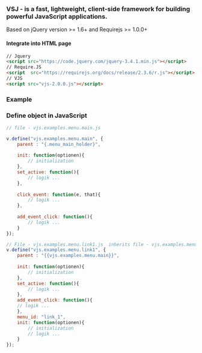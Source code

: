 ### VSJ - is a fast, lightweight, client-side framework for building powerful JavaScript applications.
Based on jQuery version >= 1.6+  and Requirejs >= 1.0.0+


#### Integrate into HTML page

```html
// Jquery 
<script src="https://code.jquery.com/jquery-3.4.1.min.js"></script>
// Require.JS
<script  src="https://requirejs.org/docs/release/2.3.6/r.js"></script>
// VJS
<script src="vjs-2.0.0.js"></script>
```


### Example
### Define object in JavaScript

```javascript
// file - vjs.examples.menu.main.js

v.define("vjs.examples.menu.main", {
	parent : "{.menu_main_holder}",
	
	init: function(optionen){
		// initialization
	},
	set_active: function(){
		// logik ...			
	},
	
	click_event: function(e, that){
		// logik ...
	},
	
	add_event_click: function(){
		// logik ...
	}
});

// File - vjs.examples.menu.link1.js  inherits file - vjs.examples.menu.main.js
v.define("vjs.examples.menu.link1", {
	parent : "{{vjs.examples.menu.main}}",
	
	init: function(optionen){
		// initialization
	},
	set_active: function(){
		// logik ...			
	},
	add_event_click: function(){
	// logik ...
	},
	menu_id: "link_1",
	init: function(optionen){
		// initialization
		// logik ...
	}
});
```
